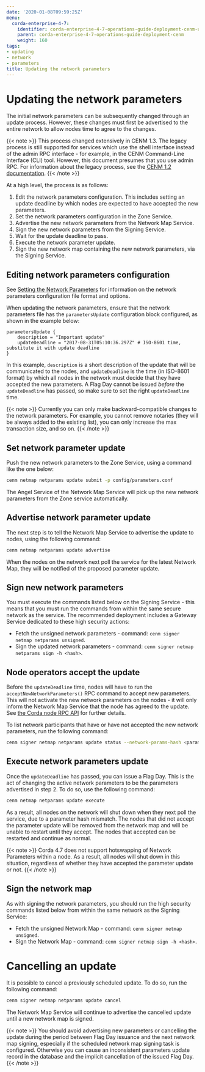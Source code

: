 ```yaml
---
date: '2020-01-08T09:59:25Z'
menu:
  corda-enterprise-4-7:
    identifier: corda-enterprise-4-7-operations-guide-deployment-cenm-updating
    parent: corda-enterprise-4-7-operations-guide-deployment-cenm
    weight: 160
tags:
- updating
- network
- parameters
title: Updating the network parameters
---
```



# Updating the network parameters

The initial network parameters can be subsequently changed through an update process. However, these changes must first
be advertised to the entire network to allow nodes time to agree to the changes.

{{< note >}}
This process changed extensively in CENM 1.3. The legacy process is still
supported for services which use the shell interface instead of the admin RPC
interface - for example, in the CENM Command-Line Interface (CLI) tool. However, this document presumes  that you
use admin RPC. For information about the legacy process, see the [CENM 1.2 documentation](../../../../cenm/1.2/updating-network-parameters.md/).
{{< /note >}}

At a high level, the process is as follows:

1. Edit the network parameters configuration. This includes setting an update deadline by which
   nodes are expected to have accepted the new parameters.
2. Set the network parameters configuration in the Zone Service.
3. Advertise the new network parameters from the Network Map Service.
4. Sign the new network parameters from the Signing Service.
5. Wait for the update deadline to pass.
6. Execute the network parameter update.
7. Sign the new network map containing the new network parameters, via the Signing Service.

## Editing network parameters configuration

See [Setting the Network Parameters](../../../../cenm/1.5/network-map.html#network-parameters)
for information on the network parameters configuration file format and options.

When updating the network parameters, ensure that the network parameters file has the
`parametersUpdate` configuration block configured, as shown in the example below:

```guess
parametersUpdate {
    description = "Important update"
    updateDeadline = "2017-08-31T05:10:36.297Z" # ISO-8601 time, substitute it with update deadline
}
```

In this example, `description` is a short description of the update that will be communicated to the nodes, and `updateDeadline` is
the time (in ISO-8601 format) by which all nodes in the network must decide that they have accepted the new parameters.
A Flag Day cannot be issued *before* the `updateDeadline` has passed, so make sure to set the right `updateDeadline` time.

{{< note >}}
Currently you can only make backward-compatible changes to the network parameters. For example, you cannot remove notaries
(they will be always added to the existing list), you can only increase the max transaction size, and so on.
{{< /note >}}

## Set network parameter update

Push the new network parameters to the Zone Service, using a command like the one below:

```bash
cenm netmap netparams update submit -p config/parameters.conf
```

The Angel Service of the Network Map Service will pick up the new network parameters
from the Zone service automatically.

## Advertise network parameter update

The next step is to tell the Network Map Service to advertise the update to
nodes, using the following command:

```bash
cenm netmap netparams update advertise
```

When the nodes on the network next poll the service for
the latest Network Map, they will be notified of the proposed parameter update.

## Sign new network parameters

You must execute the commands listed below on the Signing Service - this means that
you must run the commands from within the same secure network as the service.
The recommended deployment includes a Gateway Service dedicated to these high
security actions:

* Fetch the unsigned network parameters - command: `cenm signer netmap netparams unsigned`.
* Sign the updated network parameters - command: `cenm signer netmap netparams sign -h <hash>`.

## Node operators accept the update

Before the `updateDeadline` time, nodes will have to run the `acceptNewNetworkParameters()` RPC command to accept
new parameters. This will not
activate the new network parameters on the nodes - it will only inform the Network Map Service that the node has agreed to the
update. See [the Corda node RPC API](../../../../../../../en/platform/corda/4.7/open-source/tutorial-clientrpc-api.md/) for further details.

To list network participants that have or have not accepted the new network parameters,
run the following command:

```bash
cenm signer netmap netparams update status --network-params-hash <parameters update hash value>
```

## Execute network parameters update

Once the `updateDeadline` has passed, you can issue a Flag Day. This is the act of changing the active network
parameters to be the parameters advertised in step 2. To do so, use the following
command:

```bash
cenm netmap netparams update execute
```

As a result, all nodes on the network will shut down when they next poll the service, due to a
parameter hash mismatch. The nodes that did not accept the parameter update will be removed from the network map and
will be unable to restart until they accept. The nodes that accepted can be restarted and continue as normal.

{{< note >}}
Corda 4.7 does not support hotswapping of Network Parameters within a node. As a result, all nodes will shut down in this situation, regardless of whether they have accepted the parameter update or not.
{{< /note >}}

## Sign the network map

As with signing the network parameters, you should run the high security commands listed below
from within the same network as the Signing Service:

* Fetch the unsigned Network Map - command: `cenm signer netmap unsigned`.
* Sign the Network Map - command: `cenm signer netmap sign -h <hash>`.

# Cancelling an update

It is possible to cancel a previously scheduled update. To do so, run the following command:

```bash
cenm signer netmap netparams update cancel
```

The Network Map Service will continue to advertise the cancelled update until a new network map is signed.

{{< note >}}
You should avoid advertising new parameters or cancelling the update during the period between Flag Day
issuance and the next network map signing, especially if the scheduled network map signing task is configured.
Otherwise you can cause an inconsistent parameters update record in the database and the implicit cancellation of the
issued Flag Day.
{{< /note >}}
